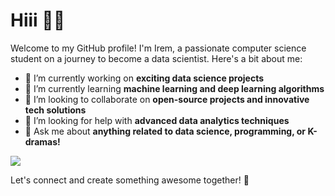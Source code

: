 # Hiii  :raising_hand_woman:

Welcome to my GitHub profile! I'm Irem, a passionate computer science student on a journey to become a data scientist. Here's a bit about me:
- :blue_heart: I’m currently working on **exciting data science projects**
- :blue_heart: I’m currently learning **machine learning and deep learning algorithms**
- :blue_heart: I’m looking to collaborate on **open-source projects and innovative tech solutions**
- :blue_heart: I’m looking for help with **advanced data analytics techniques**
- :blue_heart: Ask me about **anything related to data science, programming, or K-dramas!**

![](https://i.imgur.com/J2BI6ma.gif)

Let's connect and create something awesome together! 🚀
